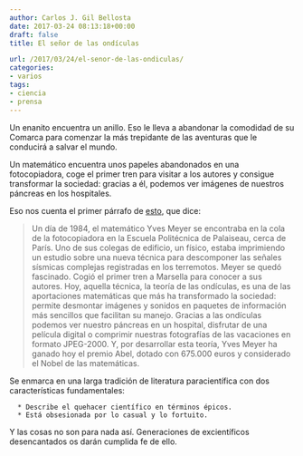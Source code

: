 ```yaml
---
author: Carlos J. Gil Bellosta
date: 2017-03-24 08:13:18+00:00
draft: false
title: El señor de las ondículas

url: /2017/03/24/el-senor-de-las-ondiculas/
categories:
- varios
tags:
- ciencia
- prensa
---
```


Un enanito encuentra un anillo. Eso le lleva a abandonar la comodidad de su Comarca para comenzar la más trepidante de las aventuras que le conducirá a salvar el mundo.

Un matemático encuentra unos papeles abandonados en una fotocopiadora, coge el primer tren para visitar a los autores y consigue transformar la sociedad: gracias a él, podemos ver imágenes de nuestros páncreas en los hospitales.

Eso nos cuenta el primer párrafo de [esto](http://elpais.com/elpais/2017/03/21/ciencia/1490102988_761922.html), que dice:



<blockquote>Un día de 1984, el matemático Yves Meyer se encontraba en la cola de la fotocopiadora en la Escuela Politécnica de Palaiseau, cerca de París. Uno de sus colegas de edificio, un físico, estaba imprimiendo un estudio sobre una nueva técnica para descomponer las señales sísmicas complejas registradas en los terremotos. Meyer se quedó fascinado. Cogió el primer tren a Marsella para conocer a sus autores. Hoy, aquella técnica, la teoría de las ondículas, es una de las aportaciones matemáticas que más ha transformado la sociedad: permite desmontar imágenes y sonidos en paquetes de información más sencillos que facilitan su manejo. Gracias a las ondículas podemos ver nuestro páncreas en un hospital, disfrutar de una película digital o comprimir nuestras fotografías de las vacaciones en formato JPEG-2000. Y, por desarrollar esta teoría, Yves Meyer ha ganado hoy el premio Abel, dotado con 675.000 euros y considerado el Nobel de las matemáticas.</blockquote>



Se enmarca en una larga tradición de literatura paracientífica con dos características fundamentales:



	  * Describe el quehacer científico en términos épicos.
	  * Está obsesionada por lo casual y lo fortuito.


Y las cosas no son para nada así. Generaciones de excientíficos desencantados os darán cumplida fe de ello.
